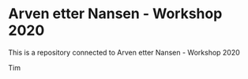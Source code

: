 # Arven etter Nansen - Workshop 2020

This is a repository connected to Arven etter Nansen - Workshop 2020

Tim
